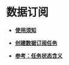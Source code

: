 # 数据订阅<a name="drs_07_0002"></a>

-   **[使用须知](使用须知（数据订阅）.md)**  

-   **[创建数据订阅任务](创建数据订阅任务.md)**  

-   **[参考：任务状态含义](任务状态(数据订阅).md)**  


